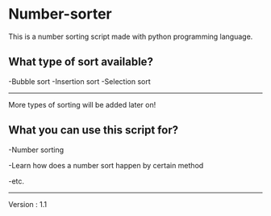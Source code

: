 # Number-sorter

This is a number sorting script made with python programming language.

## What type of sort available?
-Bubble sort
-Insertion sort
-Selection sort

---------------------------------------------
More types of sorting will be added later on!

## What you can use this script for?
-Number sorting

-Learn how does a number sort happen by certain method

-etc.

--------------------------------------------
Version : 1.1
